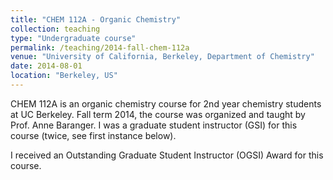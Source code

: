 ```yaml
---
title: "CHEM 112A - Organic Chemistry"
collection: teaching
type: "Undergraduate course"
permalink: /teaching/2014-fall-chem-112a
venue: "University of California, Berkeley, Department of Chemistry"
date: 2014-08-01
location: "Berkeley, US"
---
```


CHEM 112A is an organic chemistry course for 2nd year chemistry students at UC Berkeley. Fall term 2014, the course was organized and taught by Prof. Anne Baranger. I was a graduate student instructor (GSI) for this course (twice, see first instance below).

I received an Outstanding Graduate Student Instructor (OGSI) Award for this course.
